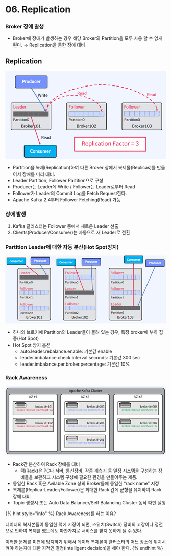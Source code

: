# 06. Replication

### Broker 장애 발생

* Broker에 장애가 발생하는 경우 해당 Broker의 Partition을 모두 사용 할 수 없게 된다. → Replication을 통한 장애 대비

## Replication

![](<../../../../.gitbook/assets/image (28) (1) (1).png>)

* Partition을 복제(Replication)하여 다른 Broker 상에서 복제물(Replicas)를 만들어서 장애를 미리 대비.
* Leader Partition, Follower Partition으로 구성.
* Producer는 Leader에 Write / Follower는 Leader로부터 Read
* Follower가 Leader의 Commit Log를 Fetch Request한다.
* Apache Kafka 2.4부터 Follower Fetching(Read) 가능

### 장애 발생

1. Kafka 클러스터는 Follower 중에서 새로운 Leader 선출
2. Clients(Producer/Consumer)는 자동으로 새 Leader로 전환

### Partition Leader에 대한 자동 분산(Hot Spot방지)

![](<../../../../.gitbook/assets/image (31).png>)

* 하나의 브로커에 Partition의 Leader들이 몰려 있는 경우, 특정 broker에 부하 집중(Hot Spot)
* Hot Spot 방지 옵션
  * auto.leader.rebalance.enable: 기본값 enable
  * leader.imbalance.check.interval.seconds: 기본값 300 sec
  * leader.imbalance.per.broker.percentage: 기본값 10%

### Rack Awareness

![](<../../../../.gitbook/assets/image (17) (1) (1).png>)

* Rack간 분산하여 Rack 장애를 대비
  * 랙(Rack)은 PC나 서버, 통신장비, 각종 계측기 등 일정 시스템을 구성하는 장비들을 보관하고 시스템 구성에 필요한 환경을 만들어주는 제품.
* 동일한 Rack 혹은 Avilable Zone 상의 Broker들에 동일한 “rack name” 지정
* 복제본(Replica-Leader/Follower)은 최대한 Rack 간에 균형을 유지하여 Rack 장애 대비
* Topic 생성시 또는 Auto Data Balancer/Self Balancing Cluster 동작 때만 실행

{% hint style="info" %}
Rack Awareness를 하는 이유? &#x20;

데이터의 복사본들이 동일한 랙에 저장이 되면, 스위치(Switch) 장비의 고장이나 정전으로 인하여 복제를 했는데도 마찬가지로 서비스를 받지 못하게 될 수 있다. &#x20;

이러한 문제를 미연에 방지하기 위해서 데이터 복제본이 클러스터의 어느 장소에 위치시켜야 하는지에 대한 지적인 결정(Intelligent decision)을 해야 한다.
{% endhint %}
